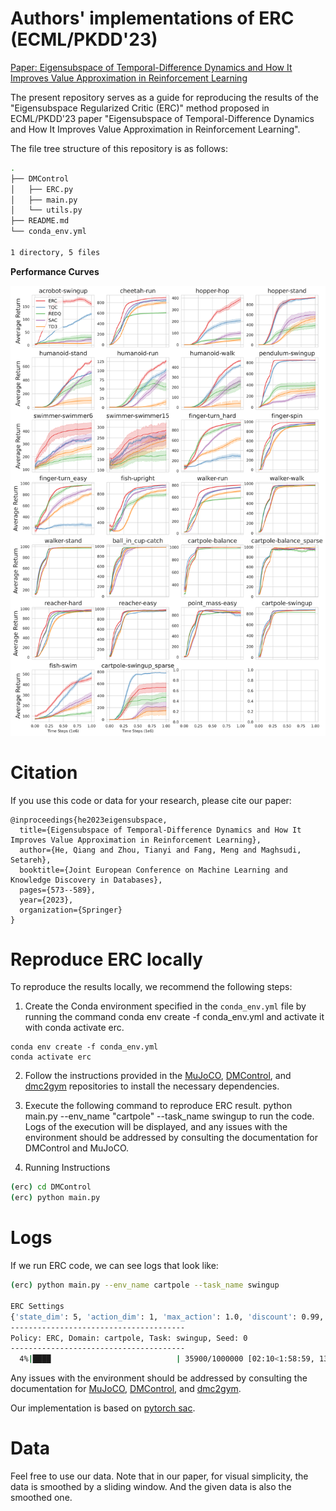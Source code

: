 # Authors' implementations of ERC (ECML/PKDD'23)

[Paper: Eigensubspace of Temporal-Difference Dynamics and How It Improves Value Approximation in Reinforcement Learning](https://arxiv.org/pdf/2306.16750.pdf)



The present repository serves as a guide for reproducing the results of the "Eigensubspace Regularized Critic (ERC)" method proposed in ECML/PKDD'23 paper "Eigensubspace of Temporal-Difference Dynamics and How It Improves Value Approximation in Reinforcement Learning". 

The file tree structure of this repository is as follows:

```bash
.
├── DMControl
│   ├── ERC.py
│   ├── main.py
│   └── utils.py
├── README.md
└── conda_env.yml

1 directory, 5 files
```

**Performance Curves**

![Performance Curves](/data/ERC_performance_curves.svg)


# Citation
If you use this code or data for your research, please cite our paper:

```angular2html
@inproceedings{he2023eigensubspace,
  title={Eigensubspace of Temporal-Difference Dynamics and How It Improves Value Approximation in Reinforcement Learning},
  author={He, Qiang and Zhou, Tianyi and Fang, Meng and Maghsudi, Setareh},
  booktitle={Joint European Conference on Machine Learning and Knowledge Discovery in Databases},
  pages={573--589},
  year={2023},
  organization={Springer}
}
```


# Reproduce ERC locally

To reproduce the results locally, we recommend the following steps:

1. Create the Conda environment specified in the `conda_env.yml` file by running the command conda env create -f conda_env.yml and activate it with conda activate erc.

```
conda env create -f conda_env.yml
conda activate erc
```

2. Follow the instructions provided in the [MuJoCO](https://github.com/openai/mujoco-py), [DMControl](https://github.com/deepmind/dm_control), and [dmc2gym](https://github.com/denisyarats/dmc2gym) repositories to install the necessary dependencies.

3. Execute the following command to reproduce ERC result. python main.py --env_name "cartpole" --task_name swingup to run the code. Logs of the execution will be displayed, and any issues with the environment should be addressed by consulting the documentation for DMControl and MuJoCO.

   

3. Running Instructions

```bash
(erc) cd DMControl
(erc) python main.py
```


# Logs

If we run ERC code, we can see logs that look like:


```bash
(erc) python main.py --env_name cartpole --task_name swingup

ERC Settings
{'state_dim': 5, 'action_dim': 1, 'max_action': 1.0, 'discount': 0.99, 'tau': 0.005, 'policy_freq': 2, 'batch_size': 256, 'beta': 0.005}
---------------------------------------
Policy: ERC, Domain: cartpole, Task: swingup, Seed: 0
---------------------------------------
  4%|████                            | 35900/1000000 [02:10<1:58:59, 135.04it/s]
```

Any issues with the environment should be addressed by consulting the documentation for [MuJoCO](https://github.com/openai/mujoco-py), [DMControl](https://github.com/deepmind/dm_control), and [dmc2gym](https://github.com/denisyarats/dmc2gym).

Our implementation is based on [pytorch sac](https://github.com/denisyarats/pytorch_sac).



# Data

Feel free to use our data. Note that in our paper, for visual simplicity, the data is smoothed by a sliding window. And the given data is also the smoothed one. 